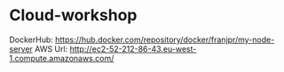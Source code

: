 # Cloud-workshop

DockerHub: https://hub.docker.com/repository/docker/franjpr/my-node-server
AWS Url: http://ec2-52-212-86-43.eu-west-1.compute.amazonaws.com/
